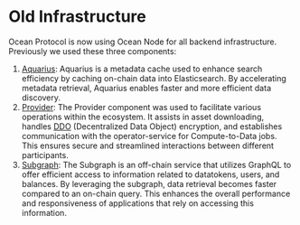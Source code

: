 # Old Infrastructure

Ocean Protocol is now using Ocean Node for all backend infrastructure. Previously we used these three components:&#x20;

1. [Aquarius](aquarius/): Aquarius is a metadata cache used to enhance search efficiency by caching on-chain data into Elasticsearch. By accelerating metadata retrieval, Aquarius enables faster and more efficient data discovery.
2. [Provider](provider/): The Provider component was used to facilitate various operations within the ecosystem. It assists in asset downloading, handles [DDO](../ddo-specification.md) (Decentralized Data Object) encryption, and establishes communication with the operator-service for Compute-to-Data jobs. This ensures secure and streamlined interactions between different participants.
3. [Subgraph](subgraph/): The Subgraph is an off-chain service that utilizes GraphQL to offer efficient access to information related to datatokens, users, and balances. By leveraging the subgraph, data retrieval becomes faster compared to an on-chain query. This enhances the overall performance and responsiveness of applications that rely on accessing this information.
